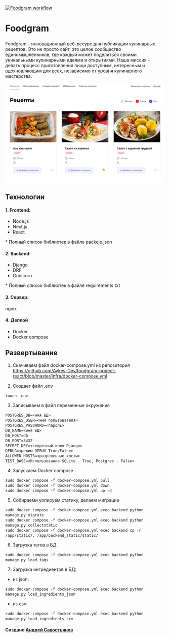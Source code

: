 [![Foodgram workflow](https://github.com/Aykes-Dev/foodgram-project-react/actions/workflows/main.yml/badge.svg)](https://github.com/Aykes-Dev/foodgram-project-react/actions/workflows/main.yml)
# Foodgram
###
Foodgram – инновационный веб-ресурс для публикации кулинарных рецептов. Это не просто сайт, это целое сообщество единомышленников, где каждый может поделиться своими уникальными кулинарными идеями и открытиями. Наша миссия - делать процесс приготовления пищи доступным, интересным и вдохновляющим для всех, независимо от уровня кулинарного мастерства.

![logo](image_for_git.jpg)



## Технологии
#### 1. Frontend:
- Node.js
- Next.js
- React

\* Полный список библиотек в файле packeje.json

#### 2. Backend:
- Django
- DRF
- Gunicorn

\* Полный список библиотек в файле requirements.txt

#### 3. Сервер:
nginx

#### 4. Деплой
- Docker
- Docker compose

## Развертывание
1. Скачиваем файл docker-compose.yml из репозитория https://github.com/Aykes-Dev/foodgram-project-react/blob/master/infra/docker-compose.yml

2. Создает файл .env
```
touch .env
```
3. Записываем в файл переменные окружения
```
POSTGRES_DB=<имя БД>
POSTGRES_USER=<имя пользователя>
POSTGRES_PASSWORD=<пароль>
DB_NAME=<имя БД>
DB_HOST=db
DB_PORT=5432
SECRET_KEY=<секретный ключ Django>
DEBUG=<режим DEBUG True/False>
ALLOWED_HOSTS=<разрешенные хосты>
TEST_BASE=<Использование SQLite - True, Postgres - False>
```

4. Запускаем Docker compose
```
sudo docker compose -f docker-compose.yml pull
sudo docker compose -f docker-compose.yml down
sudo docker compose -f docker-compose.yml up -d
```
5. Собираеми уопируем статику, делаем миграции
```
sudo docker compose -f docker-compose.yml exec backend python manage.py migrate
sudo docker compose -f docker-compose.yml exec backend python manage.py collectstatic
sudo docker compose -f docker-compose.yml exec backend cp -r /app/static/. /app/backend_static/static/
```
6. Загрузка тегов в БД
```
sudo docker compose -f docker-compose.yml exec backend python manage.py load_tags
```

7. Загрузка ингредиентов в БД:
* из json:
```
sudo docker compose -f docker-compose.yml exec backend python manage.py load_ingredients_json
```
* из csv:
```
sudo docker compose -f docker-compose.yml exec backend python manage.py load_ingredients_scv
```


#### Создано [Андрей Савостьянов](https://github.com/Aykes-Dev)